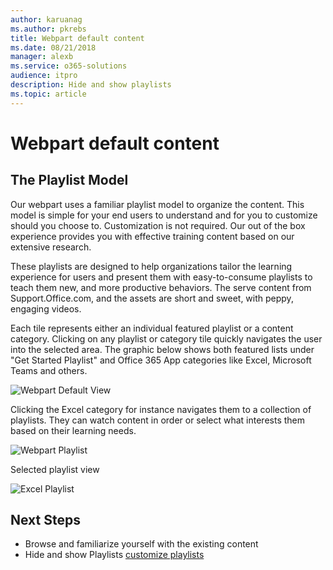 ```yaml
---
author: karuanag
ms.author: pkrebs
title: Webpart default content
ms.date: 08/21/2018
manager: alexb
ms.service: o365-solutions
audience: itpro
description: Hide and show playlists
ms.topic: article
---
```


# Webpart default content

## The Playlist Model

Our webpart uses a familiar playlist model to organize the content.  This model is simple for your end users to understand and for you to customize should you choose to.  Customization is not required.  Our out of the box experience provides you with effective training content based on our extensive research.

These playlists are designed to help organizations tailor the learning experience for users and present them with easy-to-consume playlists to teach them new, and more productive behaviors. The serve content from Support.Office.com, and the assets are short and sweet, with peppy, engaging videos. 

Each tile represents either an individual featured playlist or a content category. Clicking on any playlist or category tile quickly navigates the user into the selected area. The graphic below shows both featured lists under "Get Started Playlist" and Office 365 App categories like Excel, Microsoft Teams and others. 

![Webpart Default View](media/clo365addwebpart.png)

Clicking the Excel category for instance navigates them to a collection of playlists.  They can watch content in order or select what interests them based on their learning needs. 

![Webpart Playlist](media/clo365exceltraining.png)

Selected playlist view

![Excel Playlist](media/clo365excelplaylist.png)

## Next Steps

- Browse and familiarize yourself with the existing content
- Hide and show Playlists [customize playlists](custom_hideshowplaylists.md)
